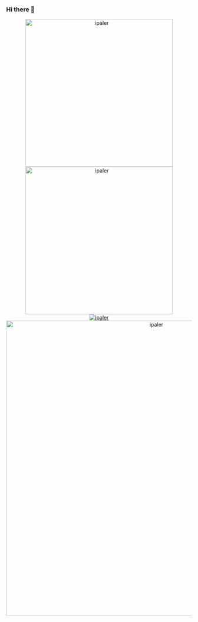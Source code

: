 ### Hi there 👋

<div align="center">
    <a href="#">
    <img width="400px" src="https://github-readme-stats.vercel.app/api?username=ipaler&show_icons=true&hide_border=true&include_all_commits=true&line_height=25&theme=flag-india&locale=cn" alt="ipaler"/>
    </a>
    <a href="#">
    <img width="400px" src="https://github-readme-stats.vercel.app/api/top-langs?username=ipaler&show_icons=true&hide_border=true&hide_title=true&line_height=25&theme=flag-india&locale=cn&layout=compact" alt="ipaler"/>
    </a>
</div>


<div align="center">
    <a href="#">
    <img src="https://github-readme-streak-stats.herokuapp.com/?user=ipaler&theme=flag-india" alt="ipaler"/>
    </a>
</div>

<!--
[![](https://github-readme-stats.vercel.app/api/pin/?username=ipaler&repo=images&theme=flag-india)](https://github.com/ipaler/images)
[![](https://github-readme-stats.vercel.app/api/pin/?username=ipaler&repo=ipaler.github.io&theme=flag-india)](https://github.com/ipaler/ipaler.github.io)
-->

<div align="center">
    <a href="#">
    <img src="https://github-profile-trophy.vercel.app/?username=ipaler&theme=flag-india" width="800" alt="ipaler"/>
    </a>
</div>
